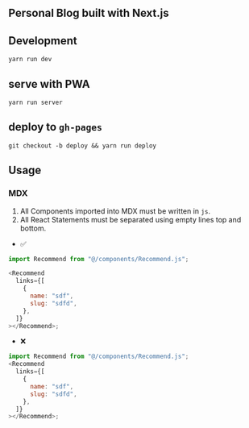 ## Personal Blog built with Next.js

## Development

`yarn run dev`

## serve with PWA

`yarn run server`

## deploy to `gh-pages`

`git checkout -b deploy && yarn run deploy`

## Usage

### MDX

1. All Components imported into MDX must be written in `js`.
1. All React Statements must be separated using empty lines top and bottom.

- ✅

```js
import Recommend from "@/components/Recommend.js";

<Recommend
  links={[
    {
      name: "sdf",
      slug: "sdfd",
    },
  ]}
></Recommend>;
```

- ❌

```js
import Recommend from "@/components/Recommend.js";
<Recommend
  links={[
    {
      name: "sdf",
      slug: "sdfd",
    },
  ]}
></Recommend>;
```
